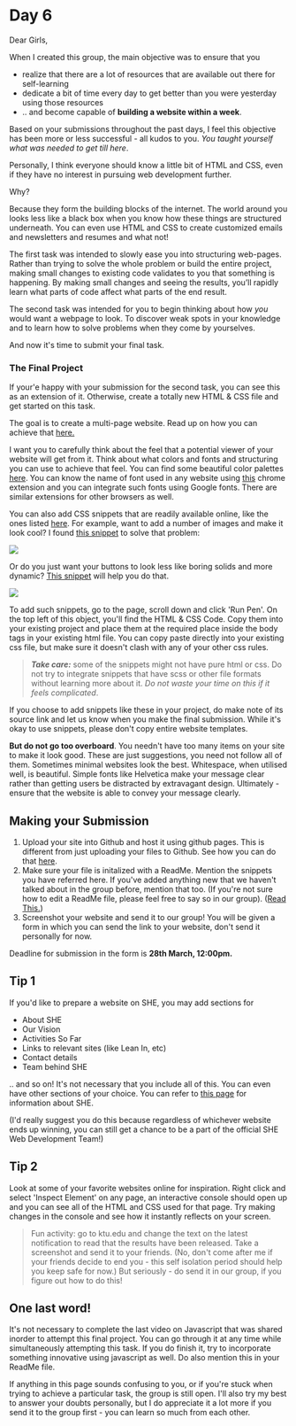 # Day 6

Dear Girls,

When I created this group, the main objective was to ensure that you  
* realize that there are a lot of resources that are available out there for self-learning
* dedicate a bit of time every day to get better than you were yesterday using those resources
* .. and become capable of **building a website within a week**.

Based on your submissions throughout the past days, I feel this objective has been more or less successful - all kudos to you. *You taught yourself what was needed to get till here*. 

Personally, I think everyone should know a little bit of HTML and CSS, even if they have no interest in pursuing web development further. 

Why? 

Because they form the building blocks of the internet. The world around you looks less like a black box when you know how these things are structured underneath. You can even use HTML and CSS to create customized emails and newsletters and resumes and what not!

The first task was intended to slowly ease you into structuring web-pages. Rather than trying to solve the whole problem or build the entire project, making small changes to existing code validates to you that something is happening. By making small changes and seeing the results, you’ll rapidly learn what parts of code affect what parts of the end result.

The second task was intended for you to begin thinking about how *you* would want a webpage to look. To discover weak spots in your knowledge and to learn how to solve problems when they come by yourselves. 

And now it's time to submit your final task.

### The Final Project

If your'e happy with your submission for the second task, you can see this as an extension of it. Otherwise, create a totally new HTML & CSS file and get started on this task. 

The goal is to create a multi-page website. Read up on how you can achieve that [here.](https://www.learnhowtoprogram.com/user-interfaces/building-layouts-preprocessors/multi-page-html-sites)

I want you to carefully think about the feel that a potential viewer of your website will get from it. Think about what colors and fonts and structuring you can use to achieve that feel. You can find some beautiful color palettes [here](https://colorhunt.co/). You can know the name of font used in any website using [this](https://chrome.google.com/webstore/detail/whatfont/jabopobgcpjmedljpbcaablpmlmfcogm?hl=en) chrome extension and you can integrate such fonts using Google fonts. There are similar extensions for other browsers as well. 

You can also add CSS snippets that are readily available online, like the ones listed [here](https://codemyui.com/tag/pure-css/
). For example, want to add a number of images and make it look cool? I found [this snippet](https://codemyui.com/css-masonry-grid-for-image-gallery/) to solve that problem:

![](https://i2.wp.com/codemyui.com/wp-content/uploads/2018/10/CSS-Masonry-Grid-for-Image-Gallery.gif?w=880&ssl=1)

Or do you just want your buttons to look less like boring solids and more dynamic? [This snippet](https://codemyui.com/gradient-buttons-with-glint-on-hover/) will help you do that. 

![](https://i2.wp.com/codemyui.com/wp-content/uploads/2018/09/Gradient-Buttons-With-Glint-on-Hover.gif?w=880&ssl=1)

To add such snippets, go to the page, scroll down and click 'Run Pen'. On the top left of this object, you'll find the HTML & CSS Code. Copy them into your existing project and place them at the required place inside the body tags in your existing html file. You can copy paste directly into your existing css file, but make sure it doesn't clash with any of your other css rules. 

> ***Take care:*** some of the snippets might not have pure html or css. Do not try to integrate snippets that have scss or other file formats without learning more about it. *Do not waste your time on this if it feels complicated*.

If you choose to add snippets like these in your project, do make note of its source link and let us know when you make the final submission. While it's okay to use snippets, please don't copy entire website templates. 

**But do not go too overboard**. You needn't have too many items on your site to make it look good. These are just suggestions, you need not follow all of them. Sometimes minimal websites look the best. Whitespace, when utilised well, is beautiful. Simple fonts like Helvetica make your message clear rather than getting users be distracted by extravagant design. Ultimately - ensure that the website is able to convey your message clearly. 

## Making your Submission

1. Upload your site into Github and host it using github pages. This is different from just uploading your files to  Github. See how you can do that [here](https://youtu.be/8hrJ4oN1u_8?t=330). 
2. Make sure your file is initalized with a ReadMe. Mention the snippets you have referred here. If you've added anything new that we haven't talked about in the group before, mention that too. (If you're not sure how to edit a ReadMe file, please feel free to say so in our group). ([Read This.](https://github.com/liyanasahir/mission-buildwebsite/blob/master/creatingREADME.md))
3. Screenshot your website and send it to our group! You will be given a form in which you can send the link to your website, don't send it personally for now. 

Deadline for submission in the form is **28th March, 12:00pm.**

## Tip 1

If you'd like to prepare a website on SHE, you may add sections for 
* About SHE
* Our Vision
* Activities So Far
* Links to relevant sites (like Lean In, etc)
* Contact details
* Team behind SHE 

.. and so on! It's not necessary that you include all of this. You can even have other sections of your choice. You can refer to [this page](https://github.com/liyanasahir/mission-buildwebsite/blob/master/she.md) for information about SHE. 

(I'd really suggest you do this because regardless of whichever website ends up winning, you can still get a chance to be a part of the official SHE Web Development Team!)

## Tip 2

Look at some of your favorite websites online for inspiration. Right click and select 'Inspect Element' on any page, an interactive console should open up and you can see all of the HTML and CSS used for that page. Try making changes in the console and see how it instantly reflects on your screen. 
> Fun activity: go to ktu.edu and change the text on the latest notification to read that the results have been released. Take a screenshot and send it to your friends. (No, don't come after me if your friends decide to end you - this self isolation period should help you keep safe for now.) But seriously - do send it in our group, if you figure out how to do this!

## One last word!

It's not necessary to complete the last video on Javascript that was shared inorder to attempt this final project. You can go through it at any time while simultaneously attempting this task. If you do finish it, try to incorporate something innovative using javascript as well. Do also mention this in your ReadMe file. 

If anything in this page sounds confusing to you, or if you're stuck when trying to achieve a particular task, the group is still open. I'll also try my best to answer your doubts personally, but I do appreciate it a lot more if you send it to the group first - you can learn so much from each other.
